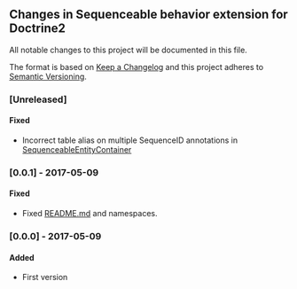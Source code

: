 ## Changes in Sequenceable behavior extension for Doctrine2

All notable changes to this project will be documented in this file.

The format is based on [Keep a Changelog](http://keepachangelog.com/) and this project adheres to [Semantic Versioning](http://semver.org/).

### [Unreleased]

#### Fixed
* Incorrect table alias on multiple SequenceID annotations in [SequenceableEntityContainer](src/Entity/SequenceableEntityContainer.php) 

### [0.0.1] - 2017-05-09

#### Fixed
* Fixed [README.md](README.md) and namespaces.

### [0.0.0] - 2017-05-09

#### Added
* First version